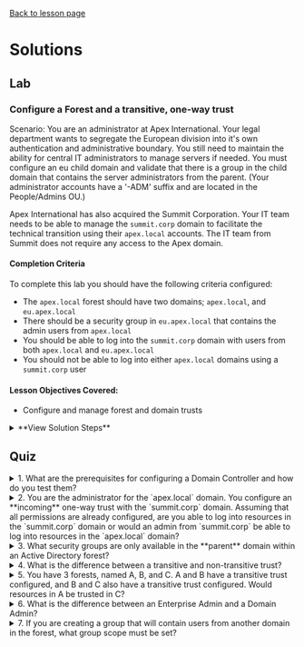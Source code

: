 [Back to lesson page](README.md)

# Solutions
## Lab 

### Configure a Forest and a transitive, one-way trust

Scenario: You are an administrator at Apex International. Your legal department wants to segregate the European division into it's own authentication and administrative boundary. You still need to maintain the ability for central IT administrators to manage servers if needed. You must configure an eu child domain and validate that there is a group in the child domain that contains the server administrators from the parent. (Your administrator accounts have a '-ADM' suffix and are located in the People/Admins OU.)

Apex International has also acquired the Summit Corporation. Your IT team needs to be able to manage the `summit.corp` domain to facilitate the technical transition using their `apex.local` accounts. The IT team from Summit does not require any access to the Apex domain.

#### Completion Criteria
To complete this lab you should have the following criteria configured:
- The `apex.local` forest should have two domains; `apex.local`, and `eu.apex.local`
- There should be a security group in `eu.apex.local` that contains the admin users from `apex.local`
- You should be able to log into the `summit.corp` domain with users from both `apex.local` and `eu.apex.local`
- You should not be able to log into either `apex.local` domains using a `summit.corp` user

#### Lesson Objectives Covered:
- Configure and manage forest and domain trusts

<details><summary>**View Solution Steps**</summary>

### Create the child domain
- Connect to EUDC1 (10.0.0.6) and configure DNS to point to APEXDC1 (10.0.0.4)
- Install the AD DS role and promote it to a Domain Controller
    - Choose 'Add a new domain to an existing forest'
    - Parent Domain: apex.local
    - Child Domain: eu
- Create a Universal Security group in `eu.apex.local`
- Add members to the group, click the **location** button and select the `apex.local` domain, add the -ADM users from the People/Admins OU

### Create the one-way trust
- From the apexdc1.apex.local server:
    - Open the DNS console and create a Conditional Forwarder for `summit.corp` to 10.0.0.8
- From the summitdc.summit.corp server:
    - Open the DNS console and create a Conditional Forwarder for `apex.local` to 10.0.0.4
- From the apexdc1.apex.local server:
    - Open Active Directory Domains and Trusts
    - Right click the apex.local domain and click the Trusts tab
    - Create a new **incoming** trust, specify the summit.corp domain
    - Choose a transitive trust, you can choose either forest trust or selective authentication

- Test the trust by connecting to `summit.corp`, open AD Users and Computers and modify the Administrators group under the Built-In OU. Add any apex.local user. Once the user has been added, log off and attempt to log back into summitdc.summit.corp using the apex user you configured.
    - If you chose selective authentication when configuring the trust, you also need to adjust the security permissions on the DC and add the apex user with "authenticate user" permissions.
</details>

## Quiz

<details><summary>1. What are the prerequisites for configuring a Domain Controller and how do you test them?</summary>
You must have Network Connectivity (successfully ping IP address), and DNS resolution (successfully ping the DNS name).</details>

<details><summary>2. You are the administrator for the `apex.local` domain. You configure an **incoming** one-way trust with the `summit.corp` domain. Assuming that all permissions are already configured, are you able to log into resources in the `summit.corp` domain or would an admin from `summit.corp` be able to log into resources in the `apex.local` domain?</summary>
If you are on `apex.local` and you configure an Incoming, One-Way trust from `summit.corp`, you would be able to log into `summit.corp` resources with your apex credentials.</details>

<details><summary>3. What security groups are only available in the **parent** domain within an Active Directory forest?</summary>
The Enterprise Admin groups and the Schema Admins group.</details>

<details><summary>4. What is the difference between a transitive and non-transitive trust?</summary>
A transitive trust allows authentication from any domain within the trusted forest. A non-transitive trust would require that explicit trusts are defined for each domain, regardless of whether they are in the same forest.</details>

<details><summary>5. You have 3 forests, named A, B, and C. A and B have a transitive trust configured, and B and C also have a transitive trust configured. Would resources in A be trusted in C?</summary>
No, transitive trusts only extend to forest members. It would not extend the trust to additional trusted forests.</details>

<details><summary>6. What is the difference between an Enterprise Admin and a Domain Admin?</summary>
An Enterprise Admin has administrator rights over all the domains within a forest. Domain Admins are limited to a single domain.</details>

<details><summary>7. If you are creating a group that will contain users from another domain in the forest, what group scope must be set?</summary>
A group scope must be set to Universal to allow adding members from another domain in the forest.</details>